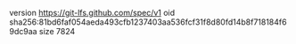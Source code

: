 version https://git-lfs.github.com/spec/v1
oid sha256:81bd6faf054aeda493cfb1237403aa536fcf31f8d80fd14b8f718184f69dc9aa
size 7824
